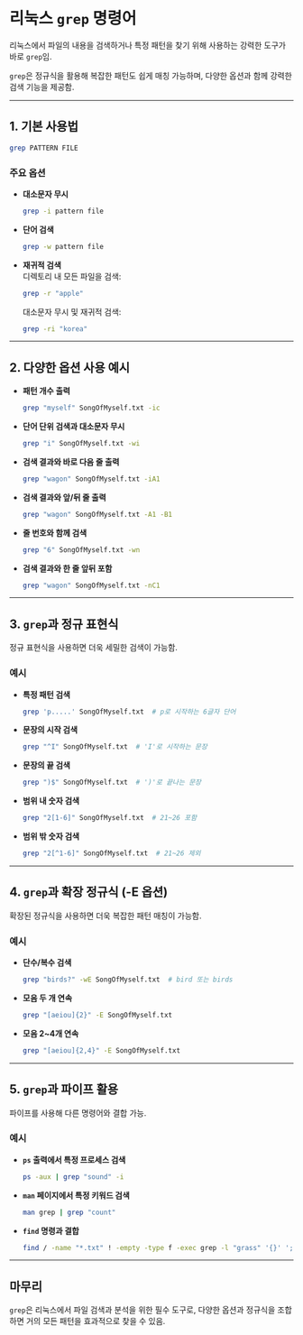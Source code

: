 
# 리눅스 `grep` 명령어

리눅스에서 파일의 내용을 검색하거나 특정 패턴을 찾기 위해 사용하는 강력한 도구가 바로 `grep`임. 

`grep`은 정규식을 활용해 복잡한 패턴도 쉽게 매칭 가능하며, 다양한 옵션과 함께 강력한 검색 기능을 제공함.

---

## 1. 기본 사용법
```bash
grep PATTERN FILE
```

### 주요 옵션
- **대소문자 무시**  
  ```bash
  grep -i pattern file
  ```

- **단어 검색**  
  ```bash
  grep -w pattern file
  ```

- **재귀적 검색**  
  디렉토리 내 모든 파일을 검색:  
  ```bash
  grep -r "apple"
  ```

  대소문자 무시 및 재귀적 검색:  
  ```bash
  grep -ri "korea"
  ```

---

## 2. 다양한 옵션 사용 예시
- **패턴 개수 출력**  
  ```bash
  grep "myself" SongOfMyself.txt -ic
  ```

- **단어 단위 검색과 대소문자 무시**  
  ```bash
  grep "i" SongOfMyself.txt -wi
  ```

- **검색 결과와 바로 다음 줄 출력**  
  ```bash
  grep "wagon" SongOfMyself.txt -iA1
  ```

- **검색 결과와 앞/뒤 줄 출력**  
  ```bash
  grep "wagon" SongOfMyself.txt -A1 -B1
  ```

- **줄 번호와 함께 검색**  
  ```bash
  grep "6" SongOfMyself.txt -wn
  ```

- **검색 결과와 한 줄 앞뒤 포함**  
  ```bash
  grep "wagon" SongOfMyself.txt -nC1
  ```

---

## 3. `grep`과 정규 표현식
정규 표현식을 사용하면 더욱 세밀한 검색이 가능함.

### 예시
- **특정 패턴 검색**  
  ```bash
  grep 'p.....' SongOfMyself.txt  # p로 시작하는 6글자 단어
  ```

- **문장의 시작 검색**  
  ```bash
  grep "^I" SongOfMyself.txt  # 'I'로 시작하는 문장
  ```

- **문장의 끝 검색**  
  ```bash
  grep ")$" SongOfMyself.txt  # ')'로 끝나는 문장
  ```

- **범위 내 숫자 검색**  
  ```bash
  grep "2[1-6]" SongOfMyself.txt  # 21~26 포함
  ```

- **범위 밖 숫자 검색**  
  ```bash
  grep "2[^1-6]" SongOfMyself.txt  # 21~26 제외
  ```

---

## 4. `grep`과 확장 정규식 (-E 옵션)
확장된 정규식을 사용하면 더욱 복잡한 패턴 매칭이 가능함.

### 예시
- **단수/복수 검색**  
  ```bash
  grep "birds?" -wE SongOfMyself.txt  # bird 또는 birds
  ```

- **모음 두 개 연속**  
  ```bash
  grep "[aeiou]{2}" -E SongOfMyself.txt
  ```

- **모음 2~4개 연속**  
  ```bash
  grep "[aeiou]{2,4}" -E SongOfMyself.txt
  ```

---

## 5. `grep`과 파이프 활용
파이프를 사용해 다른 명령어와 결합 가능.

### 예시
- **`ps` 출력에서 특정 프로세스 검색**  
  ```bash
  ps -aux | grep "sound" -i
  ```

- **`man` 페이지에서 특정 키워드 검색**  
  ```bash
  man grep | grep "count"
  ```

- **`find` 명령과 결합**  
  ```bash
  find / -name "*.txt" ! -empty -type f -exec grep -l "grass" '{}' ';'
  ```

---

## 마무리
`grep`은 리눅스에서 파일 검색과 분석을 위한 필수 도구로, 다양한 옵션과 정규식을 조합하면 거의 모든 패턴을 효과적으로 찾을 수 있음.